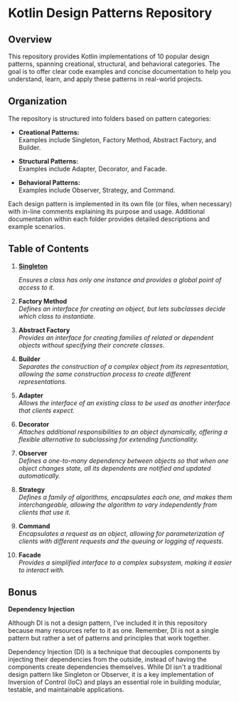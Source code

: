 # Kotlin Design Patterns Repository

## Overview
This repository provides Kotlin implementations of 10 popular design patterns, spanning creational, structural, and behavioral categories. The goal is to offer clear code examples and concise documentation to help you understand, learn, and apply these patterns in real-world projects. 

## Organization
The repository is structured into folders based on pattern categories:

- **Creational Patterns:**  
  Examples include Singleton, Factory Method, Abstract Factory, and Builder.
  
- **Structural Patterns:**  
  Examples include Adapter, Decorator, and Facade.
  
- **Behavioral Patterns:**  
  Examples include Observer, Strategy, and Command.

Each design pattern is implemented in its own file (or files, when necessary) with in-line comments explaining its purpose and usage. Additional documentation within each folder provides detailed descriptions and example scenarios.

## Table of Contents

1. **[Singleton](https://github.com/goofydoog/kotlin-design-patterns/tree/main/creational)**
   
   *Ensures a class has only one instance and provides a global point of access to it.*

3. **Factory Method**  
   *Defines an interface for creating an object, but lets subclasses decide which class to instantiate.*

4. **Abstract Factory**  
   *Provides an interface for creating families of related or dependent objects without specifying their concrete classes.*

5. **Builder**  
   *Separates the construction of a complex object from its representation, allowing the same construction process to create different representations.*

6. **Adapter**  
   *Allows the interface of an existing class to be used as another interface that clients expect.*

7. **Decorator**  
   *Attaches additional responsibilities to an object dynamically, offering a flexible alternative to subclassing for extending functionality.*

8. **Observer**  
   *Defines a one-to-many dependency between objects so that when one object changes state, all its dependents are notified and updated automatically.*

9. **Strategy**  
   *Defines a family of algorithms, encapsulates each one, and makes them interchangeable, allowing the algorithm to vary independently from clients that use it.*

10. **Command**  
   *Encapsulates a request as an object, allowing for parameterization of clients with different requests and the queuing or logging of requests.*

11. **Facade**  
    *Provides a simplified interface to a complex subsystem, making it easier to interact with.*


## Bonus

**Dependency Injection**

Although DI is not a design pattern, I've included it in this repository because many resources refer to it as one. Remember, DI is not a single pattern but rather a set of patterns and principles that work together.

Dependency Injection (DI) is a technique that decouples components by injecting their dependencies from the outside, instead of having the components create dependencies themselves. While DI isn't a traditional design pattern like Singleton or Observer, it is a key implementation of Inversion of Control (IoC) and plays an essential role in building modular, testable, and maintainable applications.

